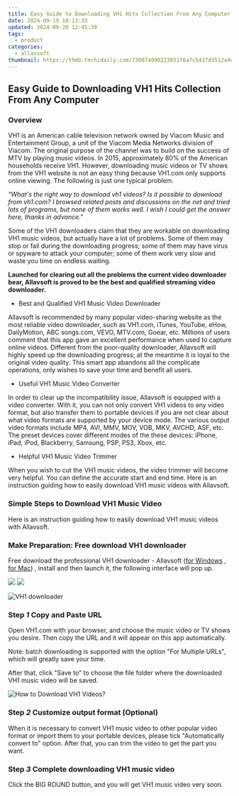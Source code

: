 ```yaml
---
title: Easy Guide to Downloading VH1 Hits Collection From Any Computer
date: 2024-09-19 18:13:33
updated: 2024-09-20 12:45:39
tags:
  - product
categories:
  - allavsoft
thumbnail: https://thmb.techidaily.com/73087a990223851f6a7c5417d3512a4d93ddbbb6cac79840abc644367d7f8449.jpg
---
```


## Easy Guide to Downloading VH1 Hits Collection From Any Computer

### Overview

VH1 is an American cable television network owned by Viacom Music and Entertainment Group, a unit of the Viacom Media Networks division of Viacom. The original purpose of the channel was to build on the success of MTV by playing music videos. In 2015, approximately 80% of the American households receive VH1\. However, downloading music videos or TV shows from the VH1 website is not an easy thing because VH1.com only supports online viewing. The following is just one typical problem.

_"What's the right way to download vh1 videos? Is it possible to download from vh1.com? I browsed related posts and discussions on the net and tried lots of programs, but none of them works well. I wish I could get the answer here, thanks in advance."_

Some of the VH1 downloaders claim that they are workable on downloading VH1 music videos, but actually have a lot of problems. Some of them may stop or fail during the downloading progress; some of them may have virus or spyware to attack your computer; some of them work very slow and waste you time on endless waiting.

**Launched for clearing out all the problems the current video downloader bear, Allavsoft is proved to be the best and qualified streaming video downloader.**

* Best and Qualified VH1 Music Video Downloader

Allavsoft is recommended by many popular video-sharing website as the most reliable video downloader, such as VH1.com, iTunes, YouTube, eHow, DailyMotion, ABC songs.com, VEVO, MTV.com, Goear, etc. Millions of users comment that this app gave an excellent performance when used to capture online videos. Different from the poor-quality downloader, Allavsoft will highly speed up the downloading progress; at the meantime it is loyal to the original video quality. This smart app abandons all the complicate operations, only wishes to save your time and benefit all users.

* Useful VH1 Music Video Converter

In order to clear up the incompatibility issue, Allavsoft is equipped with a video converter. With it, you can not only convert VH1 videos to any video format, but also transfer them to portable devices if you are not clear about what video formats are supported by your device mode. The various output video formats include MP4, AVI, MMV, MOV, VOB, MKV, AVCHD, ASF, etc. The preset devices cover different modes of the these devices: iPhone, iPad, iPod, Blackberry, Samsung, PSP, PS3, Xbox, etc.

* Helpful VH1 Music Video Trimmer

When you wish to cut the VH1 music videos, the video trimmer will become very helpful. You can define the accurate start and end time. Here is an instruction guiding how to easily download VH1 music videos with Allavsoft.

### Simple Steps to Download VH1 Music Video

Here is an instruction guiding how to easily download VH1 music videos with Allavsoft.

### Make Preparation: Free download VH1 downloader

Free download the professional VH1 downloader - Allavsoft ([for Windows](https://tools.techidaily.com/allavsoft/products/) , [for Mac](https://tools.techidaily.com/allavsoft/products/)) , install and then launch it, the following interface will pop up.

[![](https://www.allavsoft.com/how-to/../images/how-to/free-download-win.jpg)](https://tools.techidaily.com/allavsoft/products/) [![](https://www.allavsoft.com/how-to/../images/how-to/free-download-mac.jpg)](https://tools.techidaily.com/allavsoft/products/)

![VH1 downloader](https://www.allavsoft.com/how-to/../images/allavsoft/screen-shot-600.jpg)

### Step _1_ Copy and Paste URL

Open VH1.com with your browser, and choose the music video or TV shows you desire. Then copy the URL and it will appear on this app automatically.

Note: batch downloading is supported with the option "For Multiple URLs", which will greatly save your time.

After that, click "Save to" to choose the file folder where the downloaded VH1 music video will be saved.

![How to Download VH1 Videos?](https://www.allavsoft.com/how-to/../images/how-to/download-nbc-videos/download-nbc-videos.jpg)

### Step _2_ Customize output format (Optional)

When it is necessary to convert VH1 music video to other popular video format or import them to your portable devices, please tick "Automatically convert to" option. After that, you can trim the video to get the part you want.

### Step _3_ Complete downloading VH1 music video

Click the BIG ROUND button, and you will get VH1 music video very soon.

<ins class="adsbygoogle"
     style="display:block"
     data-ad-format="autorelaxed"
     data-ad-client="ca-pub-7571918770474297"
     data-ad-slot="1223367746"></ins>



<ins class="adsbygoogle"
     style="display:block"
     data-ad-client="ca-pub-7571918770474297"
     data-ad-slot="8358498916"
     data-ad-format="auto"
     data-full-width-responsive="true"></ins>

